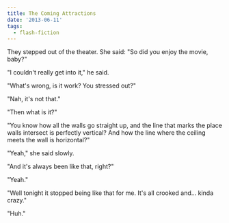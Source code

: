 ```yaml
---
title: The Coming Attractions
date: '2013-06-11'
tags:
  - flash-fiction
---
```


They stepped out of the theater. She said: "So did you enjoy the movie, baby?"

<!-- truncate -->

"I couldn't really get into it," he said.

"What's wrong, is it work? You stressed out?"

"Nah, it's not that."

"Then what is it?"

"You know how all the walls go straight up, and the line that marks the place
walls intersect is perfectly vertical? And how the line where the ceiling meets
the wall is horizontal?"

"Yeah," she said slowly.

"And it's always been like that, right?"

"Yeah."

"Well tonight it stopped being like that for me. It's all crooked and... kinda
crazy."

"Huh."
